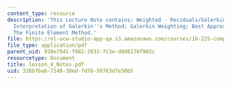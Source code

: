 ```yaml
---
content_type: resource
description: 'This Lecture Note contains: Weighted - Residuals/Galerkin; Geometrical
  Interpretation of Galerkin''s Method; Galerkin Weighting; Best Approximation Method;
  The Finite Element Method.'
file: https://ol-ocw-studio-app-qa.s3.amazonaws.com/courses/16-225-computational-mechanics-of-materials-fall-2003/326b7bab714838edfd7658763d7e50b5_lesson_4_Notes.pdf
file_type: application/pdf
parent_uid: 930e7941-f882-2033-7c3e-d0d6176f903c
resourcetype: Document
title: lesson_4_Notes.pdf
uid: 326b7bab-7148-38ed-fd76-58763d7e50b5
---
```

